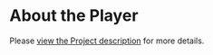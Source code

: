 # About the Player #

Please [view the Project description](http://code.google.com/p/sephplayer/) for more details.

<br />